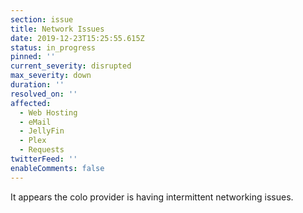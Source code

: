 ```yaml
---
section: issue
title: Network Issues
date: 2019-12-23T15:25:55.615Z
status: in_progress
pinned: ''
current_severity: disrupted
max_severity: down
duration: ''
resolved_on: ''
affected:
  - Web Hosting
  - eMail
  - JellyFin
  - Plex
  - Requests
twitterFeed: ''
enableComments: false
---
```

It appears the colo provider is having intermittent networking issues.
